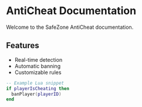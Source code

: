 # AntiCheat Documentation

Welcome to the SafeZone AntiCheat documentation.

## Features

- Real-time detection
- Automatic banning
- Customizable rules

```lua
-- Example Lua snippet
if playerIsCheating then
  banPlayer(playerID)
end
